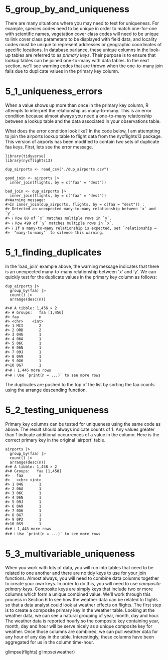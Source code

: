 

# 5_group_by_and_uniqueness

There are many situations where you may need to test for uniqueness. For example, species codes need to be unique in order to match one-for-one with scientific names, vegetation cover class codes will need to be unique to link cover class parameters to be displayed with field data, and locality codes must be unique to represent addresses or geographic coordinates of specific locations. In database parlance, these unique columns in the look-up tables are referred to as *primary keys*. Their purpose is to ensure that lookup tables can be joined one-to-many with data tables. In the next section, we'll see warning codes that are thrown when the one-to-many join fails due to duplicate values in the primary key column.

# 5_1_uniqueness_errors

When a value shows up more than once in the primary key column, R attempts to interpret the relationship as many-to-many. This is an error condition because almost always you need a one-to-many relationship between a lookup table and the data associated in your observations table.

What does the error condition look like? In the code below, I am attempting to join the airports lookup table to flight data from the nycflights13 package. This version of airports has been modified to contain two sets of duplicate faa keys. First, lets see the error message.

        
    library(tidyverse)
    library(nycflights13)
        
    dup_airports <- read_csv("./dup_airports.csv")
    
    good_join <- airports |>
      inner_join(flights, by = c("faa" = "dest"))
      
    bad_join <- dup_airports |>
      inner_join(flights, by = c("faa" = "dest"))
    #>Warning message:
    #>In inner_join(dup_airports, flights, by = c(faa = "dest")) :
    #> Detected an unexpected many-to-many relationship between `x` and `y`.
    #> ℹ Row 88 of `x` matches multiple rows in `y`.
    #> ℹ Row 499 of `y` matches multiple rows in `x`.
    #> ℹ If a many-to-many relationship is expected, set `relationship =
    #>  "many-to-many"` to silence this warning.
    
    
# 5_1_finding_duplicates 

In the 'bad_join' example above, the warning message indicates that there is an unexpected many-to-many relationship between 'x' and 'y'. We can quickly test for the duplicate values in the primary key column as follows:

    dup_airports |> 
      group_by(faa) |>
      count() |>
      arrange(desc(n))
  
    #># A tibble: 1,456 × 2
    #> # Groups:   faa [1,456]
    #> faa         n
    #> <chr>    <int>
    #> 1 MCI       2
    #> 2 ORD       2
    #> 3 04G       1
    #> 4 06A       1
    #> 5 06C       1
    #> 6 06N       1
    #> 7 09J       1
    #> 8 0A9       1
    #> 9 0G6       1
    #>10 0G7       1
    #># ℹ 1,446 more rows
    #># ℹ Use `print(n = ...)` to see more rows

The duplicates are pushed to the top of the list by sorting the faa counts using the arrange descending function. 
    
# 5_2_testing_uniqueness

Primary key columns can be tested for uniqueness using the same code as above. The result should always indicate counts of 1. Any values greater than 1 indicate additional occurrences of a value in the column. Here is the correct primary key in the original 'airport' table. 

    airports |> 
      group_by(faa) |>
      count() |>
      arrange(desc(n))
    #># A tibble: 1,458 × 2
    #># Groups:   faa [1,458]
    #>   faa       n
    #>   <chr> <int>
    #> 1 04G       1
    #> 2 06A       1
    #> 3 06C       1
    #> 4 06N       1
    #> 5 09J       1
    #> 6 0A9       1
    #> 7 0G6       1
    #> 8 0G7       1
    #> 9 0P2       1
    #>10 0S9       1
    #># ℹ 1,448 more rows
    #># ℹ Use `print(n = ...)` to see more rows

# 5_3_multivariable_uniqueness

When you work with lots of data, you will run into tables that need to be related to one another and there are no tidy keys to use for your join functions. Almost always, you will need to combine data columns together to create your own keys. In order to do this, you will need to use *composite primary keys*. Composite keys are simply keys that include two or more columns which form a unique combined value. We'll work through this process in Section 6 to see how the weather data can be related to flights so that a data analyst could look at weather effects on flights. The first step is to create a composite primary key in the weather table. Looking at the weather data, we can see a natural grouping of year, month, day and hour. The weather data is reported hourly so the composite key containing year, month, day and hour will be serve nicely as a unique composite key for weather. Once those columns are combined, we can pull weather data for any hour of any day in the table. Interestingly, these columns have been aggregated for us in the column time-hour. 


glimpse(flights)
glimpse(weather)